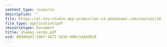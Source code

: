 ```yaml
---
content_type: resource
description: ''
file: https://ol-ocw-studio-app-production.s3.amazonaws.com/courses/18-996-random-matrix-theory-and-its-applications-spring-2004/80d40a6754bf16713d18890c3a445028_shamai_verdu.pdf
file_type: application/pdf
resourcetype: Document
title: shamai_verdu.pdf
uid: 80d40a67-54bf-1671-3d18-890c3a445028
---
```

